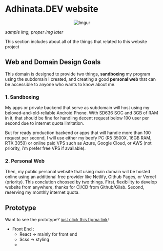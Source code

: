 # Adhinata.DEV website

<div align="center">

![Imgur](https://i.imgur.com/i1unIKO.png)

</div>

_sample img, proper img later_

This section includes about all of the things that related to this website project

## Web and Domain Design Goals

This domain is designed to provide two things, **sandboxing** my program using the subdomain I created, and creating a good **personal web** that can be accessible to anyone who wants to know about me.

### 1. Sandboxing

My apps or private backend that serve as subdomain will host using my beloved-and-old-reliable Android Phone. With SD636 SOC and 3GB of RAM in it, that should be fine for handling decent request below 100 user per second due to internet quota limitation.

But for ready production backend or apps that will handle more than 100 request per second, I will use either my beefy PC (R5 3500X, 16GB RAM, RTX 3050) or online paid VPS such as Azure, Google Cloud, or AWS (not priority, i'm prefer free VPS if available).

### 2. Personal Web

Then, my public personal website that using main domain will be hosted online using an additional free provider like Netlify, Github Pages, or Vercel (priority). This conclution choosed by two things. First, flexibility to develop website from anywhere, thanks for CI/CD from Github/Gilab. Second, reserving my monthly internet quota.

## Prototype

Want to see the prototype? [just click this figma link](https://www.figma.com/file/WBoUkdcb0IzCNZtGtgJxN6/adhinata.dev?node-id=952%3A2)!

-   Front End :
    -   React -> mainly for front end
    -   Scss -> styling
    -
